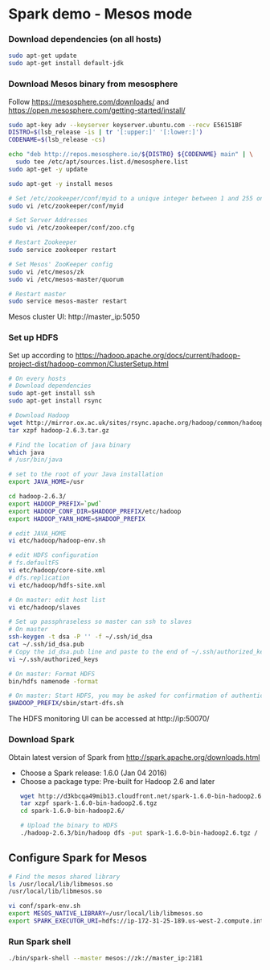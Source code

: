 # Spark demo - Mesos mode

### Download dependencies (on all hosts)

```bash
sudo apt-get update
sudo apt-get install default-jdk
```

### Download Mesos binary from mesosphere

Follow https://mesosphere.com/downloads/ and https://open.mesosphere.com/getting-started/install/

```bash
sudo apt-key adv --keyserver keyserver.ubuntu.com --recv E56151BF
DISTRO=$(lsb_release -is | tr '[:upper:]' '[:lower:]')
CODENAME=$(lsb_release -cs)

echo "deb http://repos.mesosphere.io/${DISTRO} ${CODENAME} main" | \
  sudo tee /etc/apt/sources.list.d/mesosphere.list
sudo apt-get -y update

sudo apt-get -y install mesos

# Set /etc/zookeeper/conf/myid to a unique integer between 1 and 255 on each node.
sudo vi /etc/zookeeper/conf/myid

# Set Server Addresses
sudo vi /etc/zookeeper/conf/zoo.cfg

# Restart Zookeeper
sudo service zookeeper restart

# Set Mesos' ZooKeeper config
sudo vi /etc/mesos/zk
sudo vi /etc/mesos-master/quorum

# Restart master
sudo service mesos-master restart
```

Mesos cluster UI: http://master_ip:5050

### Set up HDFS
Set up according to https://hadoop.apache.org/docs/current/hadoop-project-dist/hadoop-common/ClusterSetup.html

```bash
# On every hosts
# Download dependencies
sudo apt-get install ssh
sudo apt-get install rsync

# Download Hadoop
wget http://mirror.ox.ac.uk/sites/rsync.apache.org/hadoop/common/hadoop-2.6.3/hadoop-2.6.3.tar.gz
tar xzpf hadoop-2.6.3.tar.gz

# Find the location of java binary
which java
# /usr/bin/java

# set to the root of your Java installation
export JAVA_HOME=/usr

cd hadoop-2.6.3/
export HADOOP_PREFIX=`pwd`
export HADOOP_CONF_DIR=$HADOOP_PREFIX/etc/hadoop
export HADOOP_YARN_HOME=$HADOOP_PREFIX

# edit JAVA_HOME
vi etc/hadoop/hadoop-env.sh

# edit HDFS configuration
# fs.defaultFS
vi etc/hadoop/core-site.xml
# dfs.replication
vi etc/hadoop/hdfs-site.xml

# On master: edit host list
vi etc/hadoop/slaves

# Set up passphraseless so master can ssh to slaves
# On master
ssh-keygen -t dsa -P '' -f ~/.ssh/id_dsa
cat ~/.ssh/id_dsa.pub
# Copy the id_dsa.pub line and paste to the end of ~/.ssh/authorized_keys on every slave
vi ~/.ssh/authorized_keys

# On master: Format HDFS
bin/hdfs namenode -format

# On master: Start HDFS, you may be asked for confirmation of authenticity of host (for ssh)
$HADOOP_PREFIX/sbin/start-dfs.sh
```

The HDFS monitoring UI can be accessed at http://ip:50070/


### Download Spark

Obtain latest version of Spark from http://spark.apache.org/downloads.html

* Choose a Spark release: 1.6.0 (Jan 04 2016)
* Choose a package type:  Pre-built for Hadoop 2.6 and later
  ```bash
  wget http://d3kbcqa49mib13.cloudfront.net/spark-1.6.0-bin-hadoop2.6.tgz
  tar xzpf spark-1.6.0-bin-hadoop2.6.tgz
  cd spark-1.6.0-bin-hadoop2.6/

  # Upload the binary to HDFS
  ./hadoop-2.6.3/bin/hadoop dfs -put spark-1.6.0-bin-hadoop2.6.tgz /
  ```

## Configure Spark for Mesos

```bash
# Find the mesos shared library
ls /usr/local/lib/libmesos.so
/usr/local/lib/libmesos.so

vi conf/spark-env.sh
export MESOS_NATIVE_LIBRARY=/usr/local/lib/libmesos.so
export SPARK_EXECUTOR_URI=hdfs://ip-172-31-25-189.us-west-2.compute.internal:9000/spark-1.6.0-bin-hadoop2.6.tgz
```

### Run Spark shell

```bash
./bin/spark-shell --master mesos://zk://master_ip:2181
```
